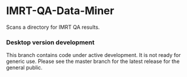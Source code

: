 # IMRT-QA-Data-Miner
Scans a directory for IMRT QA results.


### Desktop version development
This branch contains code under active development. It is not ready for generic use. Please see the 
master branch for the latest release for the general public.

